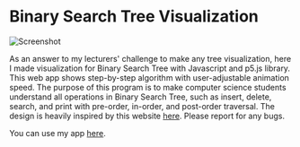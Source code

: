 # Binary Search Tree Visualization

![Screenshot](https://i.imgur.com/NdkLLd8.png)

As an answer to my lecturers' challenge to make any tree visualization, here I made visualization for Binary Search Tree with Javascript and p5.js library. This web app shows step-by-step algorithm with user-adjustable animation speed. The purpose of this program is to make computer science students understand all operations in Binary Search Tree, such as insert, delete, search, and print with pre-order, in-order, and post-order traversal. The design is heavily inspired by this website [here](https://www.cs.usfca.edu/~galles/visualization/BST.html). Please report for any bugs.

You can use my app [here](https://apps.purema.xyz/bst-simulator).
